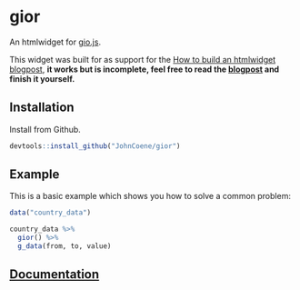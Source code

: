 # gior

An htmlwidget for [gio.js](http://giojs.org/).

This widget was built for as support for the [How to build an htmlwidget blogpost](), **it works but is incomplete, feel free to read the [blogpost]() and finish it yourself.**

## Installation

Install from Github.

``` r
devtools::install_github("JohnCoene/gior")
```

## Example

This is a basic example which shows you how to solve a common problem:

```r
data("country_data")

country_data %>%
  gior() %>%
  g_data(from, to, value)
```

## [Documentation](https://gior.john-coene.com/)

